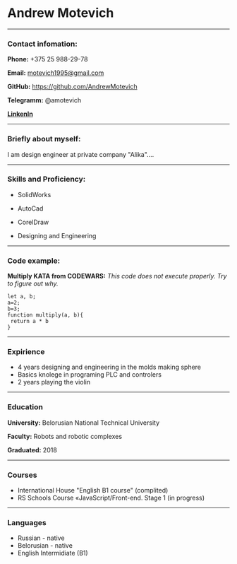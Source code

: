 # Andrew Motevich
******
### Contact infomation:
**Phone:** +375 25 988-29-78

**Email:** motevich1995@gmail.com

**GitHub:** https://github.com/AndrewMotevich

**Telegramm:** @amotevich

[**LinkenIn**](https://www.linkedin.com/in/andrei-motevich-b6861b221/)

******
### Briefly about myself:
I am design engineer at private company "Alika"....

******
### Skills and Proficiency:
* SolidWorks

* AutoCad

* CorelDraw

* Designing and Engineering

******
### Code example:
**Multiply KATA from CODEWARS:**
*This code does not execute properly. Try to figure out why.*
```
let a, b;
a=2;
b=3;
function multiply(a, b){
 return a * b
}
```

******
### Expirience
* 4 years designing and engineering in the molds making sphere
* Basics knolege in programing PLC and controlers
* 2 years playing the violin

******
### Education
**University:** Belorusian National Technical University 

**Faculty:** Robots and robotic complexes

**Graduated:** 2018

******
### Courses
* International House "English B1 course" (complited)
* RS Schools Course «JavaScript/Front-end. Stage 1 (in progress)

******
### Languages
* Russian - native
* Belorusian - native
* English Intermidiate (B1)